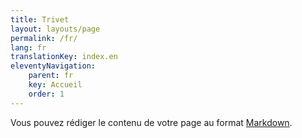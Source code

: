 ```yaml
---
title: Trivet
layout: layouts/page
permalink: /fr/
lang: fr
translationKey: index.en
eleventyNavigation:
    parent: fr
    key: Accueil
    order: 1
---
```

Vous pouvez rédiger le contenu de votre page au format [Markdown](https://www.11ty.dev/docs/languages/markdown/).
